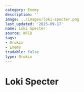 ```yaml
---
category: Enemy
description: ''
image: ../images/loki-specter.png
last_updated: '2025-09-17'
name: Loki Specter
source: WFCD
tags:
- Orokin
- Enemy
tradable: false
type: Orokin
---
```


# Loki Specter

